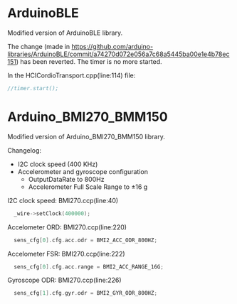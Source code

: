 # ArduinoBLE

Modified version of ArduinoBLE library.

The change (made in https://github.com/arduino-libraries/ArduinoBLE/commit/a74270d072e056a7c68a5445ba00e1e4b78ec151) has been reverted. The timer is no more started.

In the HCICordioTransport.cpp(line:114) file:
```c++
//timer.start();
```

# Arduino_BMI270_BMM150

Modified version of Arduino_BMI270_BMM150 library.

Changelog:

- I2C clock speed (400 KHz)
- Accelerometer and gyroscope configuration
  - OutputDataRate to 800Hz
  - Accelerometer Full Scale Range to ±16 g

I2C clock speed: BMI270.ccp(line:40) 
```c++
  _wire->setClock(400000);
```

Accelometer ORD: BMI270.ccp(line:220)
```c++
  sens_cfg[0].cfg.acc.odr = BMI2_ACC_ODR_800HZ;
```

Accelometer FSR: BMI270.ccp(line:222)
```c++
  sens_cfg[0].cfg.acc.range = BMI2_ACC_RANGE_16G;
```

Gyroscope ODR: BMI270.ccp(line:226)
```c++
  sens_cfg[1].cfg.gyr.odr = BMI2_GYR_ODR_800HZ;
```
